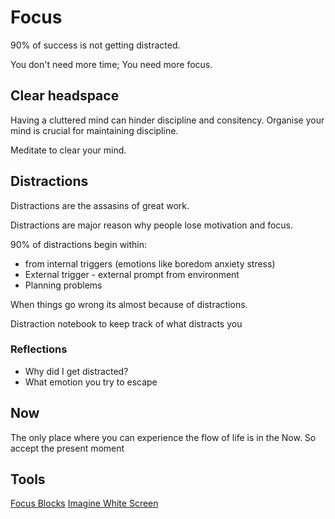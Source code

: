 # Focus
90% of success is not getting distracted.

You don't need more time; You need more focus.

## Clear headspace
Having a cluttered mind can hinder discipline and consitency. Organise your mind is crucial for maintaining discipline.

Meditate to clear your mind.


## Distractions
Distractions are the assasins of great work. 

Distractions are major reason why people lose motivation and focus.

90% of distractions begin within:
 - from internal triggers (emotions like boredom anxiety stress)
 - External trigger - external prompt from environment
 - Planning problems

When things go wrong its almost because of distractions.

Distraction notebook to keep track of what distracts you

### Reflections
- Why did I get distracted?
- What emotion you try to escape


## Now
The only place where you can experience the flow of life is in the Now. So accept the present moment 


## Tools
[Focus Blocks](../Tools/FocusBlocks.md)
[Imagine White Screen](../Tools/ImagineWhiteScreen.md)